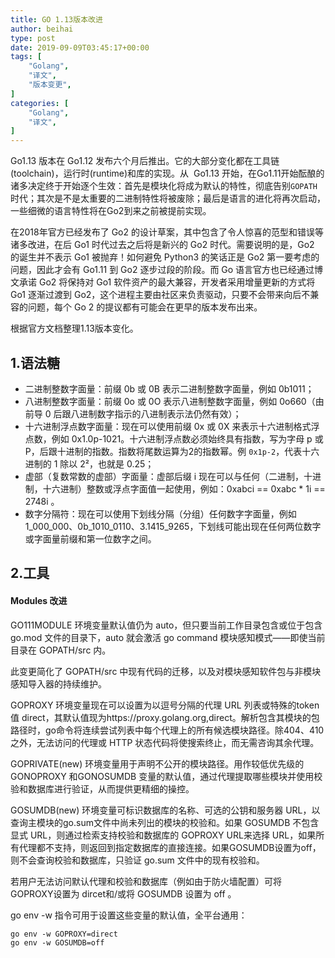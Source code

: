 ```yaml
---
title: GO 1.13版本改进
author: beihai
type: post
date: 2019-09-09T03:45:17+00:00
tags: [
    "Golang",
    "译文",
    "版本变更",
]
categories: [
    "Golang",
    "译文",
]
---
```

Go1.13 版本在 Go1.12 发布六个月后推出。它的大部分变化都在工具链(toolchain)，运行时(runtime)和库的实现。<span>从  Go1.13 开始，在Go1.11开始酝酿的诸多决定终于开始逐个生效：首先是模块化将成为默认的特性，彻底告别</span>`GOPATH`<span>时代；其次是不是太重要的二进制特性将被废除；最后是语言的进化将再次启动，一些细微的语言特性将在Go2到来之前被提前实现。</span>

<span>在2018年官方已经发布了 Go2 的设计草案，其中包含了令人惊喜的范型和错误等诸多改进，在后 Go1 时代过去之后将是新兴的 Go2 时代。需要说明的是，Go2 的诞生并不表示 Go1 被抛弃！如何避免 Python3 的笑话正是 Go2 第一要考虑的问题，因此才会有 Go1.11 到 Go2 逐步过段的阶段。而 Go 语言官方也已经通过博文承诺 Go2 将保持对 Go1 软件资产的最大兼容，开发者采用增量更新的方式将 Go1 逐渐过渡到 Go2，</span>这个进程主要由社区来负责驱动，只要不会带来向后不兼容的问题，每个 Go 2 的提议都有可能会在更早的版本发布出来。

根据官方文档整理1.13版本变化。

## 1.语法糖

  * <span>二进制整数字面量：前缀 0b 或 0B 表示二进制整数字面量，例如 0b1011；</span>
  * <span>八进制整数字面量：前缀 0o 或 0O 表示八进制整数字面量，例如 0o660（由前导 0 后跟八进制数字指示的八进制表示法仍然有效）；</span>
  * 十六进制浮点数字面量：现在可以使用前缀 0x 或 0X 来表示十六进制格式浮点数，例如 0x1.0p-1021。十六进制浮点数必须始终具有指数，写为字母 p 或 P，后跟十进制的指数。指数将尾数运算为2的指数幂。例 `0x1p-2`<span>，代表十六进制的 1 除以 2²，也就是 0.25；</span>
  * 虚部（复数常数的虚部）字面量：虚部<span>后缀 i 现在可以与任何（二进制，十进制，十六进制）整数或浮点字面值一起使用，例如：</span>0xabci == 0xabc * 1i == 2748i 。
  * 数字分隔符：现在可以使用下划线分隔（分组）任何数字字面量，例如 1\_000\_000、0b\_1010\_0110、3.1415_9265，下划线可能出现在任何两位数字或字面量前缀和第一位数字之间。

## 2.工具

#### Modules 改进

GO111MODULE 环境变量默认值仍为 auto，但只要当前工作目录包含或位于包含 go.mod 文件的目录下，auto 就会激活 go command 模块感知模式——即使当前目录在 GOPATH/src 内。

此变更简化了 GOPATH/src 中现有代码的迁移，以及对模块感知软件包与非模块感知导入器的持续维护。

GOPROXY 环境变量现在可以设置为以逗号分隔的代理 URL 列表或特殊的token值 direct，其默认值现为https://proxy.golang.org,direct。解析包含其模块的包路径时，go命令将连续尝试列表中每个代理上的所有候选模块路径。除404、410之外，无法访问的代理或 HTTP 状态代码将使搜索终止，而无需咨询其余代理。

GOPRIVATE(new) 环境变量用于声明不公开的模块路径。用作较低优先级的 GONOPROXY 和GONOSUMDB 变量的默认值，通过代理提取哪些模块并使用校验和数据库进行验证，从而提供更精细的操控。

GOSUMDB(new) 环境变量可标识数据库的名称、可选的公钥和服务器 URL，以查询主模块的go.sum文件中尚未列出的模块的校验和。如果 GOSUMDB 不包含显式 URL，则通过检索支持校验和数据库的 GOPROXY URL来选择 URL，如果所有代理都不支持，则返回到指定数据库的直接连接。如果GOSUMDB设置为off，则不会查询校验和数据库，只验证 go.sum 文件中的现有校验和。

若用户无法访问默认代理和校验和数据库（例如由于防火墙配置）可将 GOPROXY设置为 dircet和/或将 GOSUMDB 设置为 off 。

go env -w 指令可用于设置这些变量的默认值，全平台通用：

```shell
go env -w GOPROXY=direct
go env -w GOSUMDB=off
```

&nbsp;